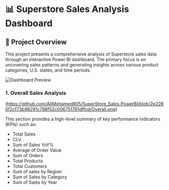 # 📊 Superstore Sales Analysis Dashboard

## 📝 Project Overview

This project presents a comprehensive analysis of Superstore sales data through an interactive Power BI dashboard. The primary focus is on uncovering sales patterns and generating insights across various product categories, U.S. states, and time periods.

![Dashboard Preview](SuperStore_Sales.PowerBI/Overall.png)


### 1. Overall Sales Analysis
(https://github.com/AliMohamed805/SuperStore_Sales.PowerBI/blob/2e2280f2cf73b98291c798f52c006751781dffcd/Overall.png)

This section provides a high-level summary of key performance indicators (KPIs) such as:
- Total Sales
- CLV
- Sum of Sales YoY%
- Average of Order Value
- Sum of Orders
- Total Products
- Total Customers
- Sum of sales by Region
- Sum of Sales by Category
- Sum of Sales by Year





